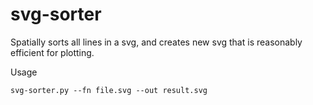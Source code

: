 # svg-sorter

Spatially sorts all lines in a svg, and creates new svg that is reasonably efficient for plotting.

Usage 

    svg-sorter.py --fn file.svg --out result.svg
